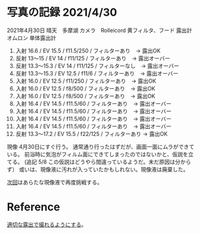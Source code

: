 # 写真の記録 2021/4/30

2021年4月30日 晴天　多摩湖
カメラ　Rolleicord 黄フィルタ、フード
露出計　オムロン 単体露出計

1. 入射 16.6 / EV 15.5 / f11.5/250 / フィルターあり　-> 露出OK
2. 反射 13〜15 / EV 14 / f11/125 / フィルターあり　-> 露出オーバー
3. 反射 13.3〜15.3 / EV 14 / f11/125 / フィルターなし　-> 露出オーバー
4. 反射 13.3〜15.3 / EV 12.5 / f11/6 / フィルターあり　-> 露出オーバー
5. 入射 16.0 / EV 12.5 / f11/250 / フィルターあり　-> 露出OK
6. 入射 16.0 / EV 12.5 / f8/500 / フィルターあり　-> 露出OK
7. 入射 16.0 / EV 12.5 / f8/500 / フィルターあり　-> 露出OK
8. 入射 16.4 / EV 14.5 / f11.5/60 / フィルターあり　-> 露出オーバー
9. 入射 16.4 / EV 14.5 / f11.5/60 / フィルターあり　-> 露出オーバー
10. 入射 16.4 / EV 14.5 / f11.5/60 / フィルターあり　-> 露出オーバー
11. 入射 16.4 / EV 14.5 / f11.5/60 / フィルターあり　-> 露出オーバー
12. 反射 13.3〜17.2 / EV 15.5 / f22/125 / フィルターあり -> 露出OK

現像 4月30日にすぐ行う。
通常通り行ったはずだが、画面一面にムラができている。
前浴時に気泡がフィルム面にできてしまったのではないかと、仮説を立てる。
(追記 5/8 この仮説はどうやら間違っているようだ。未だ原因は分からず）
或いは、現像液に汚れが入っていたかもしれない。現像液は廃棄した。

[次回](202105040642%20%E5%86%99%E7%9C%9F%E3%81%AE%E8%A8%98%E9%8C%B2.md)はあらたな現像液で再度挑戦する。

# Reference
[適切な露出で撮れるようにする](202105040713%20%E9%81%A9%E5%88%87%E3%81%AA%E9%9C%B2%E5%87%BA%E3%81%A7%E5%8F%96%E3%82%8C%E3%82%8B%E3%81%93%E3%81%A8%E3%82%92%E7%9B%AE%E6%8C%87%E3%81%99.md)。
 


